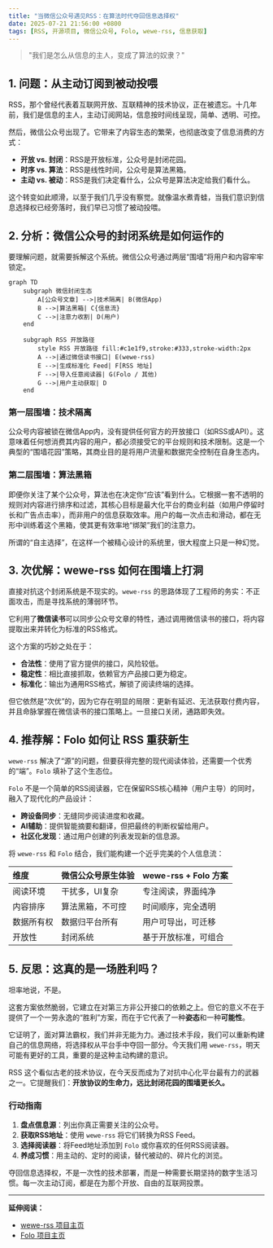 ```yaml
---
title: "当微信公众号遇见RSS：在算法时代夺回信息选择权"
date: 2025-07-21 21:56:00 +0800
tags: [RSS, 开源项目, 微信公众号, Folo, wewe-rss, 信息获取]
---
```


> "我们是怎么从信息的主人，变成了算法的奴隶？"

## 1. 问题：从主动订阅到被动投喂

RSS，那个曾经代表着互联网开放、互联精神的技术协议，正在被遗忘。十几年前，我们是信息的主人，主动订阅网站，信息按时间线呈现，简单、透明、可控。

然后，微信公众号出现了。它带来了内容生态的繁荣，也彻底改变了信息消费的方式：

- **开放 vs. 封闭**：RSS是开放标准，公众号是封闭花园。
- **时序 vs. 算法**：RSS是线性时间，公众号是算法黑箱。
- **主动 vs. 被动**：RSS是我们决定看什么，公众号是算法决定给我们看什么。

这个转变如此顺滑，以至于我们几乎没有察觉。就像温水煮青蛙，当我们意识到信息选择权已经旁落时，我们早已习惯了被动投喂。

## 2. 分析：微信公众号的封闭系统是如何运作的

要理解问题，就需要拆解这个系统。微信公众号通过两层“围墙”将用户和内容牢牢锁定。

```mermaid
graph TD
    subgraph 微信封闭生态
        A[公众号文章] -->|技术隔离| B(微信App)
        B -->|算法黑箱| C{信息流}
        C -->|注意力收割| D(用户)
    end

    subgraph RSS 开放路径
        style RSS 开放路径 fill:#c1e1f9,stroke:#333,stroke-width:2px
        A -->|通过微信读书接口| E(wewe-rss)
        E -->|生成标准化 Feed| F[RSS 地址]
        F -->|导入任意阅读器| G(Folo / 其他)
        G -->|用户主动获取| D
    end
```

### 第一层围墙：技术隔离
公众号内容被锁在微信App内，没有提供任何官方的开放接口（如RSS或API）。这意味着任何想消费其内容的用户，都必须接受它的平台规则和技术限制。这是一个典型的“围墙花园”策略，其商业目的是将用户流量和数据完全控制在自身生态内。

### 第二层围墙：算法黑箱
即便你关注了某个公众号，算法也在决定你“应该”看到什么。它根据一套不透明的规则对内容进行排序和过滤，其核心目标是最大化平台的商业利益（如用户停留时长和广告点击率），而非用户的信息获取效率。用户的每一次点击和滑动，都在无形中训练着这个黑箱，使其更有效率地“绑架”我们的注意力。

所谓的“自主选择”，在这样一个被精心设计的系统里，很大程度上只是一种幻觉。

## 3. 次优解：wewe-rss 如何在围墙上打洞

直接对抗这个封闭系统是不现实的。`wewe-rss` 的思路体现了工程师的务实：不正面攻击，而是寻找系统的薄弱环节。

它利用了**微信读书**可以同步公众号文章的特性，通过调用微信读书的接口，将内容提取出来并转化为标准的RSS格式。

这个方案的巧妙之处在于：
- **合法性**：使用了官方提供的接口，风险较低。
- **稳定性**：相比直接抓取，依赖官方产品接口更为稳定。
- **标准化**：输出为通用RSS格式，解锁了阅读终端的选择。

但它依然是“次优”的，因为它存在明显的局限：更新有延迟、无法获取付费内容，并且命脉掌握在微信读书的接口策略上。一旦接口关闭，通路即失效。

## 4. 推荐解：Folo 如何让 RSS 重获新生

`wewe-rss` 解决了“源”的问题，但要获得完整的现代阅读体验，还需要一个优秀的“端”。`Folo` 填补了这个生态位。

`Folo` 不是一个简单的RSS阅读器，它在保留RSS核心精神（用户主导）的同时，融入了现代化的产品设计：

- **跨设备同步**：无缝同步阅读进度和收藏。
- **AI辅助**：提供智能摘要和翻译，但把最终的判断权留给用户。
- **社区化发现**：通过用户创建的列表发现新的信息源。

将 `wewe-rss` 和 `Folo` 结合，我们能构建一个近乎完美的个人信息流：

| 维度 | 微信公众号原生体验 | wewe-rss + Folo 方案 |
|:---|:---|:---|
| 阅读环境 | 干扰多，UI复杂 | 专注阅读，界面纯净 |
| 内容排序 | 算法黑箱，不可控 | 时间顺序，完全透明 |
| 数据所有权 | 数据归平台所有 | 用户可导出，可迁移 |
| 开放性 | 封闭系统 | 基于开放标准，可组合 |

## 5. 反思：这真的是一场胜利吗？

坦率地说，不是。

这套方案依然脆弱，它建立在对第三方非公开接口的依赖之上。但它的意义不在于提供了一个一劳永逸的“胜利”方案，而在于它代表了一种**姿态**和一种**可能性**。

它证明了，面对算法霸权，我们并非无能为力。通过技术手段，我们可以重新构建自己的信息网络，将选择权从平台手中夺回一部分。今天我们用 `wewe-rss`，明天可能有更好的工具，重要的是这种主动构建的意识。

RSS 这个看似古老的技术协议，在今天反而成为了对抗中心化平台最有力的武器之一。它提醒我们：**开放协议的生命力，远比封闭花园的围墙更长久。**

### 行动指南
1.  **盘点信息源**：列出你真正需要关注的公众号。
2.  **获取RSS地址**：使用 `wewe-rss` 将它们转换为RSS Feed。
3.  **选择阅读器**：将Feed地址添加到 `Folo` 或你喜欢的任何RSS阅读器。
4.  **养成习惯**：用主动的、定时的阅读，替代被动的、碎片化的浏览。

夺回信息选择权，不是一次性的技术部署，而是一种需要长期坚持的数字生活习惯。每一次主动订阅，都是在为那个开放、自由的互联网投票。

---

**延伸阅读：**
- [wewe-rss 项目主页](https://github.com/cooderl/wewe-rss)
- [Folo 项目主页](https://github.com/RSSNext/Folo)